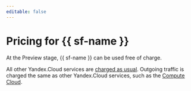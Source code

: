 ```yaml
---
editable: false
---
```

# Pricing for {{ sf-name }}

At the Preview stage, {{ sf-name }} can be used free of charge.

All other Yandex.Cloud services are [charged as usual](../billing/pricing.md). Outgoing traffic is charged the same as other Yandex.Cloud services, such as the [Compute Cloud](../compute/pricing.md#prices-traffic).

